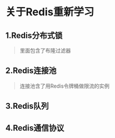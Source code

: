 # 关于Redis重新学习
## 1.Redis分布式锁
> 里面包含了布隆过滤器
## 2.Redis连接池
> 连接池含了用Redis令牌桶做限流的实例
## 3.Redis队列
## 4.Redis通信协议
